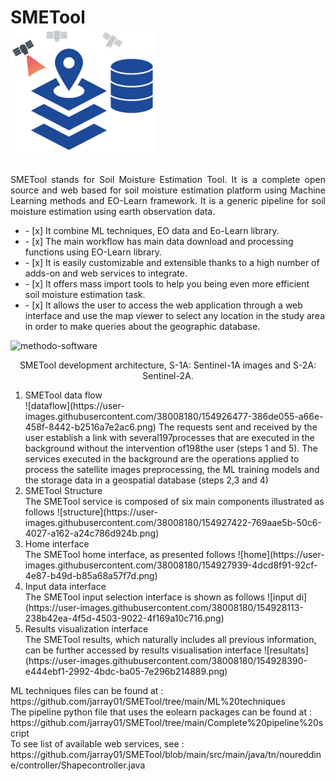 # SMETool   &ensp; &ensp; &ensp; &ensp; &ensp; &ensp; &ensp; &ensp; &ensp;  &ensp; &ensp; &ensp; &ensp; &ensp; &ensp; ![dataflow](https://github.com/jarray01/SMETool/blob/main/src/main/resources/static/assets/images/logo/logosmesys.png)

 <p align="justify">
 SMETool stands for Soil Moisture Estimation Tool. It is a complete open source and web based for soil moisture estimation  platform using Machine Learning methods and EO-Learn framework. It is a generic pipeline  for soil moisture estimation using earth observation data.
<ul>
<li>  - [x] It combine ML techniques, EO data and Eo-Learn library. </li>
<li>  - [x] The main workflow  has main data download and processing  functions  using EO-Learn library. </li>
<li>  - [x] It is  easily customizable and extensible thanks to a high number of adds-on and web services to integrate.</li>
<li>  - [x] It  offers mass import tools to help you being even more efficient soil moisture estimation task.</li>
<li>  - [x] It allows the user to access the web application through a web interface and use the map viewer to select any location in the study area  in order to make queries about the geographic database. </li>
</ul>
 </p>

![methodo-software](https://user-images.githubusercontent.com/38008180/154925003-34d99c26-e7f0-4ecb-bf41-aec55e938973.png)
<center> SMETool development architecture, S-1A: Sentinel-1A images and S-2A: Sentinel-2A. </center>
<ol>
  <li value="1"> SMETool data flow</li>
  ![dataflow](https://user-images.githubusercontent.com/38008180/154926477-386de055-a66e-458f-8442-b2516a7e2ac6.png)
The requests sent and received by the user establish a link with several197processes that are executed in the background without the intervention of198the user (steps 1 and 5).  The services executed in the background are the operations applied to process the satellite images preprocessing, the ML training models and the storage data in a geospatial database (steps 2,3 and 4)
  <li value="2">SMETool Structure</li>
  The SMETool service is composed of six main components illustrated as follows
  ![structure](https://user-images.githubusercontent.com/38008180/154927422-769aae5b-50c6-4027-a162-a24c786d924b.png)

  <li value="3">Home interface</li>
  The SMETool home interface, as presented follows
  ![home](https://user-images.githubusercontent.com/38008180/154927939-4dcd8f91-92cf-4e87-b49d-b85a68a57f7d.png)

  <li value="4">Input data interface</li>
  The SMETool input selection interface is shown as follows
  ![input di](https://user-images.githubusercontent.com/38008180/154928113-238b42ea-4f5d-4503-9022-4f169a10c716.png)

  <li value="5">Results visualization interface</li>
  The SMETool results, which naturally includes all previous information, can be further accessed by results visualisation interface
  ![resultats](https://user-images.githubusercontent.com/38008180/154928390-e444ebf1-2992-4bdc-ba05-7e296b214889.png)

</ol>
ML techniques files can be found at : https://github.com/jarray01/SMETool/tree/main/ML%20techniques <br>
The pipeline python file that uses the eolearn packages can be found at : https://github.com/jarray01/SMETool/tree/main/Complete%20pipeline%20script   <br>
To see list of available web services, see  : https://github.com/jarray01/SMETool/blob/main/src/main/java/tn/noureddine/controller/Shapecontroller.java
